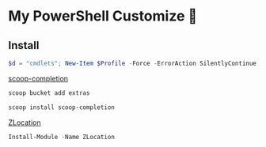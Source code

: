 # My PowerShell Customize 🐚

## Install

```PowerShell
$d = "cmdlets"; New-Item $Profile -Force -ErrorAction SilentlyContinue; Get-Content .\profile.ps1 | Out-File -FilePath $PROFILE -Encoding utf8; New-Item -Path ($PROFILE | Split-Path -Parent | Join-Path -ChildPath $d) -Value ($pwd.Path | Join-Path -ChildPath $d) -ItemType Junction
```



[scoop-completion](https://github.com/Moeologist/scoop-completion)

```PowerShell
scoop bucket add extras

scoop install scoop-completion
```

[ZLocation](https://www.powershellgallery.com/packages/ZLocation/)

```PowerShell
Install-Module -Name ZLocation
```
